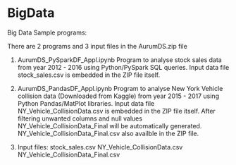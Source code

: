 # BigData
Big Data Sample programs:

There are 2 programs and 3 input files in the AurumDS.zip file
  1. AurumDS_PySparkDF_Appl.ipynb 
     Program to analyse stock sales data from year 2012 - 2016 using Python/PySpark 
     SQL queries. Input data file stock_sales.csv is embedded in the ZIP file itself.
     
  2. AurumDS_PandasDF_Appl.ipynb
     Program to analyse New York Vehicle collision data (Downloaded from Kaggle) 
     from year 2015 - 2017 using Python Pandas/MatPlot libraries. 
     Input data file NY_Vehicle_CollisionData.csv is embedded in the ZIP file itself.
     After filtering unwanted columns and null values NY_Vehicle_CollisionData_Final 
     will be automatically generated. NY_Vehicle_CollisionData_Final.csv also availble
     in the ZIP file.
     
 3.  Input files:
     stock_sales.csv
     NY_Vehicle_CollisionData.csv
     NY_Vehicle_CollisionData_Final.csv
